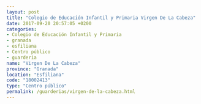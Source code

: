 ```yaml
---
layout: post
title: "Colegio de Educación Infantil y Primaria Virgen De La Cabeza"
date: 2017-09-20 20:57:05 +0200
categories:
- Colegio de Educación Infantil y Primaria
- granada
- esfiliana
- Centro público
- guarderia
name: "Virgen De La Cabeza"
province: "Granada"
location: "Esfiliana"
code: "18002413"
type: "Centro público"
permalink: /guarderias/virgen-de-la-cabeza.html
---
```

